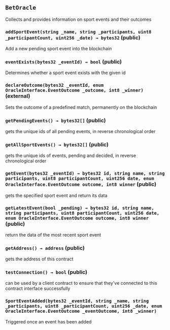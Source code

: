 ## `BetOracle`

Collects and provides information on sport events and their outcomes




### `addSportEvent(string _name, string _participants, uint8 _participantCount, uint256 _date) → bytes32` (public)

Add a new pending sport event into the blockchain




### `eventExists(bytes32 _eventId) → bool` (public)

Determines whether a sport event exists with the given id




### `declareOutcome(bytes32 _eventId, enum OracleInterface.EventOutcome _outcome, int8 _winner)` (external)

Sets the outcome of a predefined match, permanently on the blockchain




### `getPendingEvents() → bytes32[]` (public)

gets the unique ids of all pending events, in reverse chronological order




### `getAllSportEvents() → bytes32[]` (public)

gets the unique ids of events, pending and decided, in reverse chronological order




### `getEvent(bytes32 _eventId) → bytes32 id, string name, string participants, uint8 participantCount, uint256 date, enum OracleInterface.EventOutcome outcome, int8 winner` (public)

gets the specified sport event and return its data




### `getLatestEvent(bool _pending) → bytes32 id, string name, string participants, uint8 participantCount, uint256 date, enum OracleInterface.EventOutcome outcome, int8 winner` (public)

return the data of the most recent sport event




### `getAddress() → address` (public)

gets the address of this contract




### `testConnection() → bool` (public)

can be used by a client contract to ensure that they've connected to this contract interface successfully





### `SportEventAdded(bytes32 _eventId, string _name, string _participants, uint8 _participantCount, uint256 _date, enum OracleInterface.EventOutcome _eventOutcome, int8 _winner)`



Triggered once an event has been added

